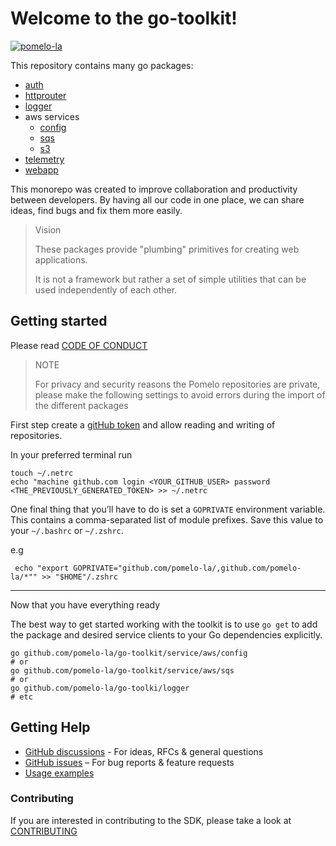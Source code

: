 # Welcome to the go-toolkit!
[![pomelo-la](https://circleci.com/gh/pomelo-la/go-toolkit.svg?style=svg&circle-token=0bcd049e9a006ffd2a02fc7ab52e99564f68dac1)](https://circleci.com/gh/pomelo-la/go-toolkit)

This repository contains many go packages:

- [auth](./auth)
- [httprouter](./httprouter)
- [logger](./logger)
- aws services
  - [config](./service/aws/config)
  - [sqs](./service/aws/sqs)
  - [s3](./service/aws/s3)
- [telemetry](./telemetry)
- [webapp](./webapp)


This monorepo was created to improve collaboration and productivity between developers.
By having all our code in one place, we can share ideas, find bugs and fix them more easily.

> Vision
>
> These packages provide "plumbing" primitives for creating web applications.
> 
> It is not a framework but rather a set of simple utilities that can be used independently of each other.

## Getting started

Please read [CODE OF CONDUCT](./code-of-conduct.md)

> NOTE
> 
> For privacy and security reasons the Pomelo repositories are private, 
> please make the following settings to avoid errors during the import of the different packages

First step create a [gitHub token](https://docs.github.com/en/authentication/keeping-your-account-and-data-secure/managing-your-personal-access-tokens) 
and allow reading and writing of repositories.

In your preferred terminal run

```shell
touch ~/.netrc
echo "machine github.com login <YOUR_GITHUB_USER> password <THE_PREVIOUSLY_GENERATED_TOKEN> >> ~/.netrc
```

One final thing that you’ll have to do is set a `GOPRIVATE` environment variable. 
This contains a comma-separated list of module prefixes. Save this value to your `~/.bashrc` or `~/.zshrc`.

e.g
```shell
 echo "export GOPRIVATE="github.com/pomelo-la/,github.com/pomelo-la/*"" >> "$HOME"/.zshrc
```

---

Now that you have everything ready

The best way to get started working with the toolkit is to use `go get` to add the
package and desired service clients to your Go dependencies explicitly.

```shell
go github.com/pomelo-la/go-toolkit/service/aws/config
# or
go github.com/pomelo-la/go-toolkit/service/aws/sqs
# or
go github.com/pomelo-la/go-toolki/logger
# etc
```

## Getting Help

* [GitHub discussions](https://github.com/pomelo-la/go-toolkit/discussions) - For ideas, RFCs & general questions
* [GitHub issues](https://github.com/pomelo-la/go-toolkit/issues/new/choose) – For bug reports & feature requests
* [Usage examples](https://github.com/pomelo-la/go-toolkit-examples)

### Contributing

If you are interested in contributing to the SDK, please take a look at [CONTRIBUTING](./CONTRIBUTING.md)